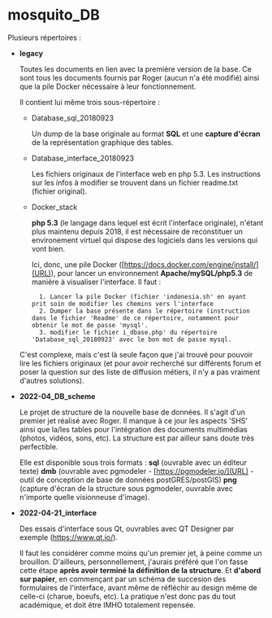 # mosquito_DB

Plusieurs répertoires :

*  **legacy**

    Toutes les documents en lien avec la première version de la base. Ce sont tous les documents fournis par Roger (aucun n'a été modifié) ainsi que la pile Docker nécessaire à leur fonctionnement.

    Il contient lui même trois sous-répertoire :

    * Database_sql_20180923


        Un dump de la base originale au format **SQL** et une **capture d'écran** de la représentation graphique des tables.


    * Database_interface_20180923

        Les fichiers originaux de l'interface web en php 5.3. Les instructions sur les infos à modifier se trouvent dans un fichier readme.txt (fichier original).


    * Docker_stack

        **php 5.3** (le langage dans lequel est écrit l'interface originale), n'étant plus maintenu depuis 2018, il est nécessaire de reconstituer un environement virtuel  qui dispose des logiciels dans les versions qui vont bien.

        Ici, donc, une pile Docker ([https://docs.docker.com/engine/install/](URL)), pour lancer un environnement **Apache/mySQL/php5.3** de manière à visualiser l'interface. 
        Il faut :

            1. Lancer la pile Docker (fichier 'indonesia.sh' en ayant prit soin de modifier les chemins vers l'interface
            2. Dumper la base présente dans le répertoire (instruction dans le fichier 'Readme' de ce répertoire, notamment pour obtenir le mot de passe 'mysql'.
            3. modifier le fichier i_dbase.php' du répertoire 'Database_sql_20180923' avec le bon mot de passe mysql.
            
    C'est complexe, mais c'est là seule façon que j'ai trouvé pour pouvoir lire les fichiers originaux (et pour avoir recherché sur différents forum et poser la question sur des liste de diffusion métiers, il n'y a pas vraiment d'autres solutions).

* **2022-04_DB_scheme**

    Le projet de structure de la nouvelle base de données. Il s'agit d'un premier jet réalisé avec Roger. Il manque à ce jour les aspects 'SHS' ainsi que la/les tables pour l'intégration des documents multimédias (photos, vidéos, sons, etc). La structure est par ailleur sans doute très perfectible. 

    Elle est disponible sous trois formats : **sql** (ouvrable avec un éditeur texte) **dmb** (ouvrable avec pgmodeler - [https://pgmodeler.io/](URL) - outil de conception de base de données postGRES/postGIS) **png** (capture d'écran de la structure sous pgmodeler, ouvrable avec n'importe quelle visionneuse d'image).

* **2022-04-21_interface**

    Des essais d'interface sous Qt, ouvrables avec QT Designer par exemple (https://www.qt.io/). 

    Il faut les considérer comme moins qu'un premier jet, à peine comme un brouillon. D'ailleurs, personnellement, j'aurais préféré que l'on fasse cette étape **après avoir terminé la définition de la structure**. Et **d'abord sur papier**, en commençant par un schéma de succesion des formulaires de l'interface, avant même de réfléchir au design même de celle-ci (charue, boeufs, etc). La pratique n'est donc pas du tout académique, et doit être IMHO totalement repensée. 
    
